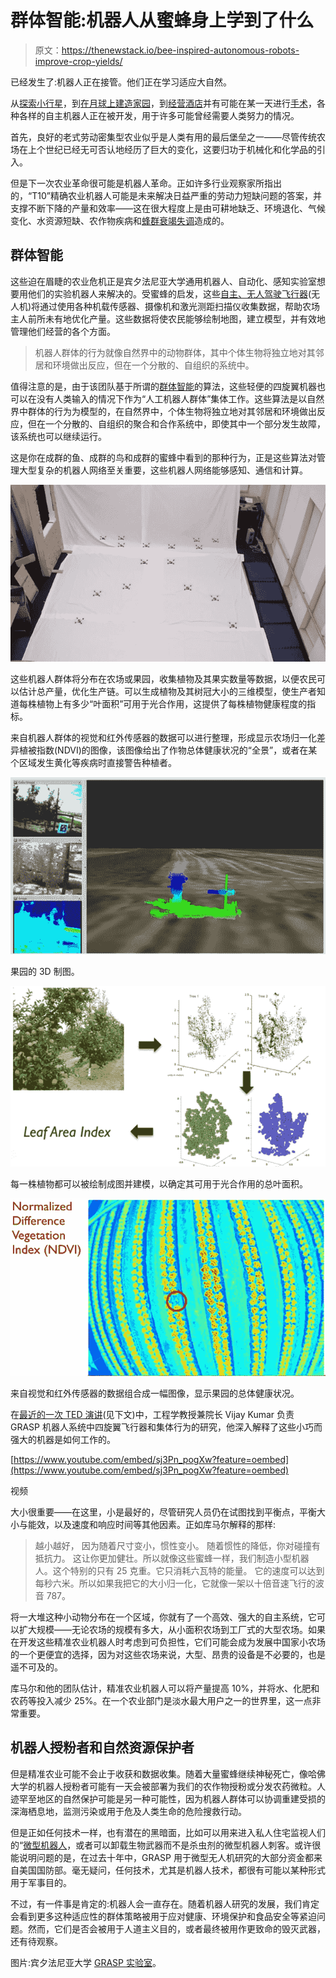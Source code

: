 # 群体智能:机器人从蜜蜂身上学到了什么

> 原文：<https://thenewstack.io/bee-inspired-autonomous-robots-improve-crop-yields/>

已经发生了:机器人正在接管。他们正在学习适应大自然。

从[探索小行星](https://thenewstack.io/tumbling-hopping-hedgehog-robot-explore-asteroids/)，到[在月球上建造家园](https://thenewstack.io/3d-printed-buildings-made-by-robots-for-the-earth-moon-and-mars/)，到[经营酒店](https://thenewstack.io/hotel-run-entirely-robots-opens-japan/)并有可能在某一天进行[手术](https://thenewstack.io/self-folding-mini-origami-robots-are-the-nanosurgeons-of-tomorrow/)，各种各样的自主机器人正在被开发，用于许多可能曾经需要人类努力的情况。

首先，良好的老式劳动密集型农业似乎是人类有用的最后堡垒之一——尽管传统农场在上个世纪已经无可否认地经历了巨大的变化，这要归功于机械化和化学品的引入。

但是下一次农业革命很可能是机器人革命。正如许多行业观察家所指出的，“T10”精确农业机器人可能是未来解决日益严重的劳动力短缺问题的答案，并支撑不断下降的产量和效率——这在很大程度上是由可耕地缺乏、环境退化、气候变化、水资源短缺、农作物疾病和[蜂群衰竭失调](https://en.wikipedia.org/wiki/Colony_collapse_disorder)造成的。


## 群体智能

这些迫在眉睫的农业危机正是宾夕法尼亚大学通用机器人、自动化、感知实验室想要用他们的实验机器人来解决的。受蜜蜂的启发，这些[自主、无人驾驶飞行器](https://www.grasp.upenn.edu/projects/autonomous-micro-uavs)(无人机)将通过使用各种机载传感器、摄像机和激光测距扫描仪收集数据，帮助农场主人前所未有地优化产量。这些数据将使农民能够绘制地图，建立模型，并有效地管理他们经营的各个方面。

> 机器人群体的行为就像自然界中的动物群体，其中个体生物将独立地对其邻居和环境做出反应，但在一个分散的、自组织的系统中。

值得注意的是，由于该团队基于所谓的[群体智能](https://en.wikipedia.org/wiki/Swarm_intelligence)的算法，这些轻便的四旋翼机器也可以在没有人类输入的情况下作为“人工机器人群体”集体工作。这些算法是以自然界中群体的行为为模型的，在自然界中，个体生物将独立地对其邻居和环境做出反应，但在一个分散的、自组织的聚合和合作系统中，即使其中一个部分发生故障，该系统也可以继续运行。

这是你在成群的鱼、成群的鸟和成群的蜜蜂中看到的那种行为，正是这些算法对管理大型复杂的机器人网络至关重要，这些机器人网络能够感知、通信和计算。

[![grasp-lab-precision-farming-autonomous-robots-8](img/0bed5a4df94803a001ed78c818a55a69.png)](https://thenewstack.io/wp-content/uploads/2015/10/grasp-lab-precision-farming-autonomous-robots-8.png)

这些机器人群体将分布在农场或果园，收集植物及其果实数量等数据，以便农民可以估计总产量，优化生产链。可以生成植物及其树冠大小的三维模型，使生产者知道每株植物上有多少“叶面积”可用于光合作用，这提供了每株植物健康程度的指标。

来自机器人群体的视觉和红外传感器的数据可以进行整理，形成显示农场归一化差异植被指数(NDVI)的图像，该图像给出了作物总体健康状况的“全景”，或者在某个区域发生黄化等疾病时直接警告种植者。

[![3D mapping of orchard.](img/f3f3b9ffe4495462c1c42508cdf35e63.png)](https://thenewstack.io/wp-content/uploads/2015/10/grasp-lab-precision-farming-autonomous-robots-3.png)

果园的 3D 制图。

[![Each plant can be mapped and modeled to determine its total leaf area available for photosynthesis.](img/ef2e3944cd6a08e01283825d602e37b3.png)](https://thenewstack.io/wp-content/uploads/2015/10/grasp-lab-precision-farming-autonomous-robots-6.png)

每一株植物都可以被绘制成图并建模，以确定其可用于光合作用的总叶面积。

[![Data from visual and infrared sensors combined into an image showing general health of orchard.](img/26b1ea3820be6798f14c86106ef0b916.png)](https://thenewstack.io/wp-content/uploads/2015/10/grasp-lab-precision-farming-autonomous-robots-5.png)

来自视觉和红外传感器的数据组合成一幅图像，显示果园的总体健康状况。

在[最近的一次 TED 演讲](http://www.ted.com/talks/vijay_kumar_the_future_of_flying_robots/transcript?language=en)(见下文)中，工程学教授兼院长 Vijay Kumar 负责 GRASP 机器人系统中四旋翼飞行器和集体行为的研究，他深入解释了这些小巧而强大的机器是如何工作的。

[https://www.youtube.com/embed/sj3Pn_pogXw?feature=oembed](https://www.youtube.com/embed/sj3Pn_pogXw?feature=oembed)

视频

大小很重要——在这里，小是最好的，尽管研究人员仍在试图找到平衡点，平衡大小与能效，以及速度和响应时间等其他因素。正如库马尔解释的那样:

> 越小越好， 因为随着尺寸变小，惯性变小。 随着惯性的降低，你对碰撞有抵抗力。 这让你更加健壮。所以就像这些蜜蜂一样，我们制造小型机器人。这个特别的只有 25 克重。它只消耗六瓦特的能量。 它的速度可以达到每秒六米。所以如果我把它的大小归一化，它就像一架以十倍音速飞行的波音 787。

将一大堆这种小动物分布在一个区域，你就有了一个高效、强大的自主系统，它可以扩大规模——无论农场的规模有多大，从小面积农场到工厂式的大型农场。如果在开发这些精准农业机器人时考虑到可负担性，它们可能会成为发展中国家小农场的一个更便宜的选择，因为对这些农场来说，大型、昂贵的设备是不必要的，也是遥不可及的。

库马尔和他的团队估计，精准农业机器人可以将产量提高 10%，并将水、化肥和农药等投入减少 25%。在一个农业部门是淡水最大用户之一的世界里，这一点非常重要。

## 机器人授粉者和自然资源保护者

但是精准农业可能不会止于收获和数据收集。随着大量蜜蜂继续神秘死亡，像哈佛大学的机器人授粉者可能有一天会被部署为我们的农作物授粉或分发农药微粒。人迹罕至地区的自然保护可能是另一种可能性，因为机器人群体可以协调重建受损的深海栖息地，监测污染或用于危及人类生命的危险搜救行动。

但是正如任何技术一样，也有潜在的黑暗面，比如可以用来进入私人住宅监视人们的“[微型机器人](http://www.networkworld.com/article/2222611/microsoft-subnet/the-future-of-drone-surveillance--swarms-of-cyborg-insect-drones.html)，或者可以卸载生物武器而不是杀虫剂的微型机器人刺客。或许很能说明问题的是，在过去十年中，GRASP 用于微型无人机研究的大部分资金都来自美国国防部。毫无疑问，任何技术，尤其是机器人技术，都很有可能以某种形式用于军事目的。

不过，有一件事是肯定的:机器人会一直存在。随着机器人研究的发展，我们肯定会看到更多这种适应性的群体策略被用于应对健康、环境保护和食品安全等紧迫问题。然而，它们是否会被用于人道主义目的，或者最终被用作更致命的毁灭武器，还有待观察。

图片:宾夕法尼亚大学 [GRASP 实验室](https://www.grasp.upenn.edu/)。

<svg xmlns:xlink="http://www.w3.org/1999/xlink" viewBox="0 0 68 31" version="1.1"><title>Group</title> <desc>Created with Sketch.</desc></svg>